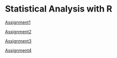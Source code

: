 # Statistical Analysis with R

[Assignment1](FinalAssignment1.html)  

[Assignment2](fa2020_assignment2--2-.html)

[Assignment3](fa2020_assignment3.html)

[Assignment4](fa2020_assignment4.html)
